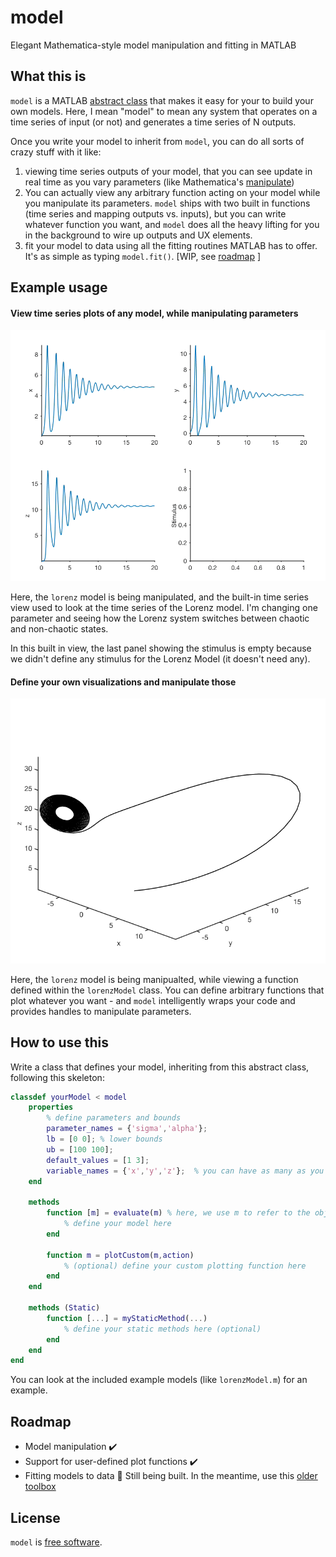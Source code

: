 # model

Elegant Mathematica-style model manipulation and fitting in MATLAB 

## What this is

`model` is a MATLAB [abstract class](https://www.mathworks.com/help/matlab/matlab_oop/abstract-classes-and-interfaces.html) that makes it easy for your to build your own models. Here, I mean "model" to mean any system that operates on a time series of input (or not) and generates a time series of N outputs. 

Once you write your model to inherit from `model`, you can do all sorts of crazy stuff with it like:

1. viewing time series outputs of your model, that you can see update in real time as you vary parameters (like Mathematica's [manipulate](https://reference.wolfram.com/language/ref/Manipulate.html))
2. You can actually view any arbitrary function acting on your model while you manipulate its parameters. `model` ships with two built in functions (time series and mapping outputs vs. inputs), but you can write whatever function you want, and `model` does all the heavy lifting for you in the background to wire up outputs and UX elements. 
3. fit your model to data using all the fitting routines MATLAB has to offer. It's as simple as typing `model.fit()`. [WIP, see [roadmap](#roadmap) ]

## Example usage

#### View time series plots of any model, while manipulating parameters

![](./images/lorenz-time-series.gif)

Here, the `lorenz` model is being manipulated, and the built-in time series view used to look at the time series of the Lorenz model. I'm changing one parameter and seeing how the Lorenz system switches between chaotic and non-chaotic states. 

In this built in view, the last panel showing the stimulus is empty because we didn't define any stimulus for the Lorenz Model (it doesn't need any). 

#### Define your own visualizations and manipulate those

![](./images/lorenz-butterfly.gif)

Here, the `lorenz` model is being manipualted, while viewing a function defined within the `lorenzModel` class. You can define arbitrary functions that plot whatever you want - and `model` intelligently wraps your code and provides handles to manipulate parameters. 

## How to use this

Write a class that defines your model, inheriting from this abstract class, following this skeleton:

```matlab
classdef yourModel < model
	properties
		% define parameters and bounds
		parameter_names = {'sigma','alpha'};
		lb = [0 0]; % lower bounds
		ub = [100 100];
		default_values = [1 3];
		variable_names = {'x','y','z'};  % you can have as many as you want, and name them anything
	end 

	methods
		function [m] = evaluate(m) % here, we use m to refer to the object (like obj in Python)
			% define your model here
		end 

		function m = plotCustom(m,action)
			% (optional) define your custom plotting function here
		end
 	end 

 	methods (Static)
 		function [...] = myStaticMethod(...)
 			% define your static methods here (optional)
 		end
 	end
end 
```

You can look at the included example models (like `lorenzModel.m`) for an example. 


## Roadmap

* Model manipulation ✔️
* Support for user-defined plot functions ✔️
* Fitting models to data 🚧 Still being built. In the meantime, use this [older toolbox](https://github.com/sg-s/fitmodel2data) 


## License 

`model` is [free software](https://www.gnu.org/licenses/gpl-3.0.en.html).

 